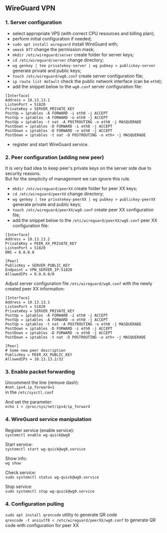 ## WireGuard VPN  

### 1. Server configuration  
- select appropriate VPS (with correct CPU resources and billing plan);  
- perform initial configuration if needed;  
- `sudo apt install wireguard` install WireGuard with;  
- `umask 077` change the permission mask;  
- `mkdir /etc/wireguard/server` create folder for server keys;  
- `cd /etc/wireguard/server` change directory;  
- `wg genkey | tee privatekey-server | wg pubkey > publickey-server` generate private and public keys;  
- `touch /etc/wireguard/wg0.conf` create server configuration file;  
- `ip route list default` check the public network interface (can be `eth0`);  
- add the snippet below to the `wg0.conf` server configuration file:  
```
[Interface]
Address = 10.13.13.1  
ListenPort = 51820  
PrivateKey = SERVER_PRIVATE_KEY  
PostUp = iptables -A FORWARD -i eth0 -j ACCEPT  
PostUp = iptables -A FORWARD -o eth0 -j ACCEPT  
PostUp = iptables -t nat -A POSTROUTING -o eth0 -j MASQUERADE  
PostDown = iptables -D FORWARD -i eth0 -j ACCEPT  
PostDown = iptables -D FORWARD -o eth0 -j ACCEPT  
PostDown = iptables -t nat -D POSTROUTING -o eth+ -j MASQUERADE  
```
- register and start WireGuard service.  

### 2. Peer configuration (adding new peer)  
It is very bad idea to keep peer's private keys on the server side due to security reasons.  
But for the simplicity of management we can ignore this rule.  

- `mkdir /etc/wireguard/peerXX` create folder for peer XX keys;  
- `cd /etc/wireguard/peerXX` change directory;  
- `wg genkey | tee privatekey-peerXX | wg pubkey > publickey-peerXX` generate private and public keys;  
- `touch /etc/wireguard/peerXX/wg0.conf` create peer XX configuration file;  
- add the snippet below to the `/etc/wireguard/peerXX/wg0.conf` peer XX configuration file:  
```
[Interface]  
Address = 10.13.13.2  
PrivateKey = PEER_XX_PRIVATE_KEY  
ListenPort = 51820  
DNS = 8.8.8.8  

[Peer]
PublicKey = SERVER_PUBLIC_KEY  
Endpoint = VPN_SERVER_IP:51820  
AllowedIPs = 0.0.0.0/0  
```
Adjust server configuration file `/etc/wireguard/wg0.conf` with the newly created peer XX information:  
```
[Interface]  
Address = 10.13.13.1  
ListenPort = 51820  
PrivateKey = SERVER_PRIVATE_KEY  
PostUp = iptables -A FORWARD -i eth0 -j ACCEPT  
PostUp = iptables -A FORWARD -o eth0 -j ACCEPT  
PostUp = iptables -t nat -A POSTROUTING -o eth0 -j MASQUERADE  
PostDown = iptables -D FORWARD -i eth0 -j ACCEPT  
PostDown = iptables -D FORWARD -o eth0 -j ACCEPT  
PostDown = iptables -t nat -D POSTROUTING -o eth+ -j MASQUERADE  

[Peer]  
# Some new peer description  
PublicKey = PEER_XX_PUBLIC_KEY  
AllowedIPs = 10.13.13.2/32  
```

### 3. Enable packet forwarding  
Uncomment the line (remove dash):  
`#net.ipv4.ip_forward=1`  
in the `/etc/sysctl.conf`  

And set the parameter:  
`echo 1 > /proc/sys/net/ipv4/ip_forward`  

### 4. WireGuard service manipulation  
Register service (enable service):  
`systemctl enable wg-quick@wg0`  

Start service:  
`systemctl start wg-quick@wg0.service`  

Show info:  
`wg show`  

Check service:  
`sudo systemctl status wg-quick@wg0.service`  

Stop service:  
`sudo systemctl stop wg-quick@wg0.service`  

### 4. Configuration pulling  
`sudo apt install qrencode`  utility to generate QR code  
`qrencode -t ansiutf8 < /etc/wireguard/peerXX/wg0.conf` to generate QR code with configuration for peer XX  
